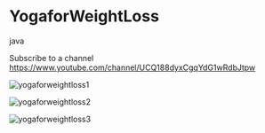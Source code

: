 # YogaforWeightLoss
java


Subscribe to a channel
https://www.youtube.com/channel/UCQ188dyxCgqYdG1wRdbJtpw

![yogaforweightloss1](https://user-images.githubusercontent.com/71060268/93065936-f0944e80-f696-11ea-80ee-cf59df420696.png)

![yogaforweightloss2](https://user-images.githubusercontent.com/71060268/93065965-fbe77a00-f696-11ea-95fb-9691373d4b49.png)

![yogaforweightloss3](https://user-images.githubusercontent.com/71060268/93065972-fee26a80-f696-11ea-9b7f-3d457615fd55.png)
